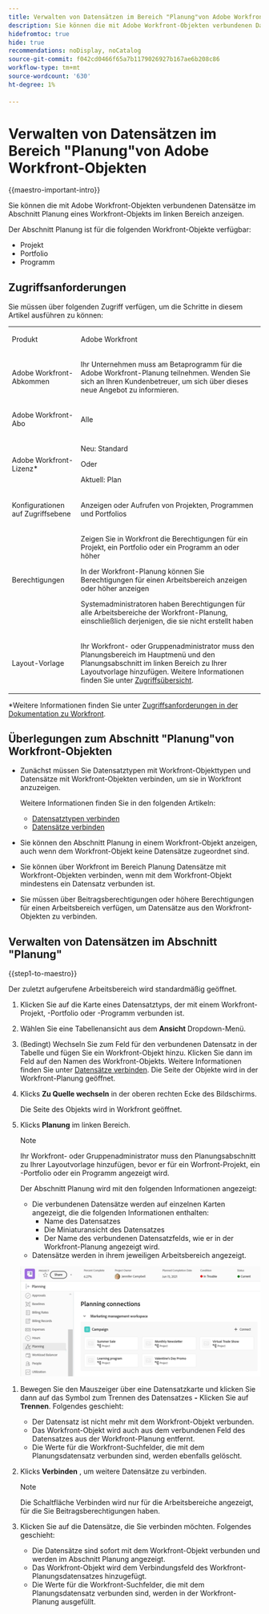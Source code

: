 ```yaml
---
title: Verwalten von Datensätzen im Bereich "Planung"von Adobe Workfront-Objekten
description: Sie können die mit Adobe Workfront-Objekten verbundenen Datensätze im Abschnitt Planung eines Workfront-Objekts im linken Bereich anzeigen.
hidefromtoc: true
hide: true
recommendations: noDisplay, noCatalog
source-git-commit: f042cd0466f65a7b1179026927b167ae6b208c86
workflow-type: tm+mt
source-wordcount: '630'
ht-degree: 1%

---
```



<!--update the metadata with real information when making this available in TOC and in the left nav-->

<!--add also Group and Company when they are available-->

<!-- opening the Details preview and page is not possible yet - hid those steps, but add them when released-->


# Verwalten von Datensätzen im Bereich &quot;Planung&quot;von Adobe Workfront-Objekten

{{maestro-important-intro}}

Sie können die mit Adobe Workfront-Objekten verbundenen Datensätze im Abschnitt Planung eines Workfront-Objekts im linken Bereich anzeigen.

Der Abschnitt Planung ist für die folgenden Workfront-Objekte verfügbar:

* Projekt
* Portfolio
* Programm
<!--* Group
* Company-->

## Zugriffsanforderungen

Sie müssen über folgenden Zugriff verfügen, um die Schritte in diesem Artikel ausführen zu können:

<table style="table-layout:auto">
 <col>
 </col>
 <col>
 </col>
 <tbody>
    <tr>
<tr>
<td>
   <p> Produkt</p> </td>
   <td>
   <p> Adobe Workfront</p> </td>
  </tr>  
 <td role="rowheader"><p>Adobe Workfront-Abkommen</p></td>
   <td>
<p>Ihr Unternehmen muss am Betaprogramm für die Adobe Workfront-Planung teilnehmen. Wenden Sie sich an Ihren Kundenbetreuer, um sich über dieses neue Angebot zu informieren. </p>
   </td>
  </tr>
  <tr>
   <td role="rowheader"><p>Adobe Workfront-Abo</p></td>
   <td>
<p>Alle</p>
   </td>
  </tr>
  <tr>
   <td role="rowheader"><p>Adobe Workfront-Lizenz*</p></td>
   <td>
   <p>Neu: Standard</p>
   Oder
   <p>Aktuell: Plan</p> 
  </td>
  </tr>

<tr>
   <td role="rowheader"><p>Konfigurationen auf Zugriffsebene</p></td>
   <td> <p>Anzeigen oder Aufrufen von Projekten, Programmen und Portfolios</p>  
</td>
  </tr>
<tr>
   <td role="rowheader"><p>Berechtigungen</p></td>
   <td> <p>Zeigen Sie in Workfront die Berechtigungen für ein Projekt, ein Portfolio oder ein Programm an oder höher</a> </p> 
   <p>In der Workfront-Planung können Sie Berechtigungen für einen Arbeitsbereich anzeigen oder höher anzeigen</a> </p>  
   <p>Systemadministratoren haben Berechtigungen für alle Arbeitsbereiche der Workfront-Planung, einschließlich derjenigen, die sie nicht erstellt haben</p>
</td>
  </tr>
<tr>
   <td role="rowheader"><p>Layout-Vorlage</p></td>
   <td> <p>Ihr Workfront- oder Gruppenadministrator muss den Planungsbereich im Hauptmenü und den Planungsabschnitt im linken Bereich zu Ihrer Layoutvorlage hinzufügen. Weitere Informationen finden Sie unter <a href="../access/access-overview.md">Zugriffsübersicht</a>. </p>  
</td>
  </tr>

</tbody>
</table>

*Weitere Informationen finden Sie unter [Zugriffsanforderungen in der Dokumentation zu Workfront](/help/quicksilver/administration-and-setup/add-users/access-levels-and-object-permissions/access-level-requirements-in-documentation.md).

## Überlegungen zum Abschnitt &quot;Planung&quot;von Workfront-Objekten

* Zunächst müssen Sie Datensatztypen mit Workfront-Objekttypen und Datensätze mit Workfront-Objekten verbinden, um sie in Workfront anzuzeigen.

  Weitere Informationen finden Sie in den folgenden Artikeln:

   * [Datensatztypen verbinden](/help/quicksilver/maestro/architecture/connect-record-types.md)
   * [Datensätze verbinden](/help/quicksilver/maestro/records/connect-records.md)
* Sie können den Abschnitt Planung in einem Workfront-Objekt anzeigen, auch wenn dem Workfront-Objekt keine Datensätze zugeordnet sind.
* Sie können über Workfront im Bereich Planung Datensätze mit Workfront-Objekten verbinden, wenn mit dem Workfront-Objekt mindestens ein Datensatz verbunden ist.
* Sie müssen über Beitragsberechtigungen oder höhere Berechtigungen für einen Arbeitsbereich verfügen, um Datensätze aus den Workfront-Objekten zu verbinden.

## Verwalten von Datensätzen im Abschnitt &quot;Planung&quot;

{{step1-to-maestro}}

Der zuletzt aufgerufene Arbeitsbereich wird standardmäßig geöffnet.

1. Klicken Sie auf die Karte eines Datensatztyps, der mit einem Workfront-Projekt, -Portfolio oder -Programm verbunden ist.
1. Wählen Sie eine Tabellenansicht aus dem **Ansicht** Dropdown-Menü.
1. (Bedingt) Wechseln Sie zum Feld für den verbundenen Datensatz in der Tabelle und fügen Sie ein Workfront-Objekt hinzu. Klicken Sie dann im Feld auf den Namen des Workfront-Objekts. Weitere Informationen finden Sie unter [Datensätze verbinden](/help/quicksilver/maestro/records/connect-records.md).
Die Seite der Objekte wird in der Workfront-Planung geöffnet.
1. Klicks **Zu Quelle wechseln** in der oberen rechten Ecke des Bildschirms.

   Die Seite des Objekts wird in Workfront geöffnet.
1. Klicks **Planung** im linken Bereich.

   >[!NOTE]
   >
   >   Ihr Workfront- oder Gruppenadministrator muss den Planungsabschnitt zu Ihrer Layoutvorlage hinzufügen, bevor er für ein Worfront-Projekt, ein -Portfolio oder ein Programm angezeigt wird.

   Der Abschnitt Planung wird mit den folgenden Informationen angezeigt:

   * Die verbundenen Datensätze werden auf einzelnen Karten angezeigt, die die folgenden Informationen enthalten:
      * Name des Datensatzes
      * Die Miniaturansicht des Datensatzes
      * Der Name des verbundenen Datensatzfelds, wie er in der Workfront-Planung angezeigt wird.
   * Datensätze werden in ihrem jeweiligen Arbeitsbereich angezeigt.

   ![](assets/planning-section-on-project.png)

<!--1. Click a record card to display more information about the record. The record preview box displays.
1. (Optional) Start modifying fields in the record's preview box. Your changes are saved automatically.
1. (Optional) Click the **Open in a new tab** icon ![](assets/open-details-in-a-new-tab-icon.png) in the upper-right corner of the preview box to open the record's details page.-->
1. Bewegen Sie den Mauszeiger über eine Datensatzkarte und klicken Sie dann auf das Symbol zum Trennen des Datensatzes **-** Klicken Sie auf **Trennen**.
Folgendes geschieht:
   * Der Datensatz ist nicht mehr mit dem Workfront-Objekt verbunden.
   * Das Workfront-Objekt wird auch aus dem verbundenen Feld des Datensatzes aus der Workfront-Planung entfernt.
   * Die Werte für die Workfront-Suchfelder, die mit dem Planungsdatensatz verbunden sind, werden ebenfalls gelöscht.
1. Klicks **Verbinden** , um weitere Datensätze zu verbinden.

   >[!NOTE]
   >
   >   Die Schaltfläche Verbinden wird nur für die Arbeitsbereiche angezeigt, für die Sie Beitragsberechtigungen haben.

1. Klicken Sie auf die Datensätze, die Sie verbinden möchten. Folgendes geschieht:

   * Die Datensätze sind sofort mit dem Workfront-Objekt verbunden und werden im Abschnitt Planung angezeigt.
   * Das Workfront-Objekt wird dem Verbindungsfeld des Workfront-Planungsdatensatzes hinzugefügt.
   * Die Werte für die Workfront-Suchfelder, die mit dem Planungsdatensatz verbunden sind, werden in der Workfront-Planung ausgefüllt.

<!--add more steps here for what happens after clicking Connect-->


